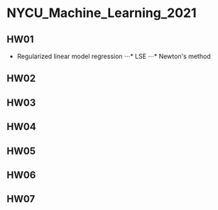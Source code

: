 # NYCU_Machine_Learning_2021
## HW01
* Regularized linear model regression
⋅⋅⋅* LSE
⋅⋅⋅* Newton's method

## HW02

## HW03

## HW04

## HW05

## HW06

## HW07



